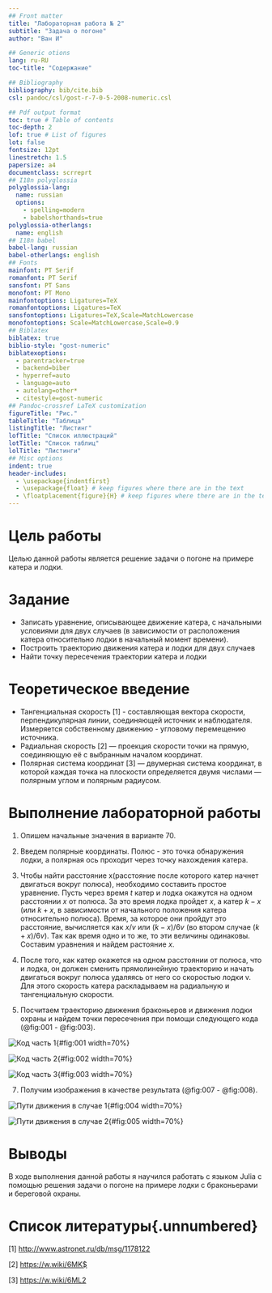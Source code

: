 ```yaml
---
## Front matter
title: "Лабораторная работа № 2"
subtitle: "Задача о погоне"
author: "Ван И"

## Generic otions
lang: ru-RU
toc-title: "Содержание"

## Bibliography
bibliography: bib/cite.bib
csl: pandoc/csl/gost-r-7-0-5-2008-numeric.csl

## Pdf output format
toc: true # Table of contents
toc-depth: 2
lof: true # List of figures
lot: false
fontsize: 12pt
linestretch: 1.5
papersize: a4
documentclass: scrreprt
## I18n polyglossia
polyglossia-lang:
  name: russian
  options:
	- spelling=modern
	- babelshorthands=true
polyglossia-otherlangs:
  name: english
## I18n babel
babel-lang: russian
babel-otherlangs: english
## Fonts
mainfont: PT Serif
romanfont: PT Serif
sansfont: PT Sans
monofont: PT Mono
mainfontoptions: Ligatures=TeX
romanfontoptions: Ligatures=TeX
sansfontoptions: Ligatures=TeX,Scale=MatchLowercase
monofontoptions: Scale=MatchLowercase,Scale=0.9
## Biblatex
biblatex: true
biblio-style: "gost-numeric"
biblatexoptions:
  - parentracker=true
  - backend=biber
  - hyperref=auto
  - language=auto
  - autolang=other*
  - citestyle=gost-numeric
## Pandoc-crossref LaTeX customization
figureTitle: "Рис."
tableTitle: "Таблица"
listingTitle: "Листинг"
lofTitle: "Список иллюстраций"
lotTitle: "Список таблиц"
lolTitle: "Листинги"
## Misc options
indent: true
header-includes:
  - \usepackage{indentfirst}
  - \usepackage{float} # keep figures where there are in the text
  - \floatplacement{figure}{H} # keep figures where there are in the text
---
```


# Цель работы

Целью данной работы является решение задачи о погоне на примере катера и лодки. 

# Задание

- Записать уравнение, описывающее движение катера, с начальными
условиями для двух случаев (в зависимости от расположения катера
относительно лодки в начальный момент времени). 
- Построить траекторию движения катера и лодки для двух случаев
- Найти точку пересечения траектории катера и лодки 

# Теоретическое введение

- Тангенциальная скорость [1] - составляющая вектора скорости, перпендикулярная линии, соединяющей источник и наблюдателя. Измеряется собственному движению - угловому перемещению источника.
- Радиальная скорость [2] — проекция скорости точки на прямую, соединяющую её с выбранным началом координат.
- Полярная система координат [3] — двумерная система координат, в которой каждая точка на плоскости определяется двумя числами — полярным углом и полярным радиусом.

# Выполнение лабораторной работы

1. Опишем начальные значения в варианте 70.

2. Введем полярные координаты. Полюс - это точка обнаружения
лодки, а полярная ось проходит через точку нахождения катера.

3. Чтобы найти расстояние x(расстояние после которого катер начнет двигаться вокруг полюса), необходимо составить простое уравнение. Пусть через время $t$ катер и лодка окажутся на одном расстоянии $x$ от полюса. За это время лодка пройдет $x$, а катер $k-x$ (или $k+x$, в зависимости от начального положения катера относительно полюса). Время, за которое они пройдут это расстояние, вычисляется как $x/v$ или $(k-x) / 6v$ (во втором случае $(k+x) / 6v$). Так как время одно и то же, то эти величины одинаковы. Составим уравнения и найдем растояние $x$.

4. После того, как катер окажется на одном расстоянии от полюса, что и лодка, он должен сменить прямолинейную траекторию и начать двигаться вокруг полюса удаляясь от него со скоростью лодки v.
Для этого скорость катера раскладываем на радиальную и тангенциальную скорости.

5. Посчитаем траекторию движения браконьеров и движения лодки охраны и найдем точки пересечения при помощи следующего кода (@fig:001 - @fig:003).

![Код часть 1](image/fig001.jpg){#fig:001 width=70%}

![Код часть 2](image/fig002.jpg){#fig:002 width=70%}

![Код часть 3](image/fig003.jpg){#fig:003 width=70%}

7. Получим изображения в качестве результата  (@fig:007 - @fig:008).

![Пути движения в случае 1](image/fig004.png){#fig:004 width=70%}

![Пути движения в случае 2](image/fig005.png){#fig:005 width=70%}

# Выводы

В ходе выполнения данной работы я научился работать с языком Julia с помощью решения задачи о погоне на примере лодки с браконьерами и береговой охраны.

# Список литературы{.unnumbered}

[1] http://www.astronet.ru/db/msg/1178122

[2] https://w.wiki/6MK$

[3] https://w.wiki/6ML2
